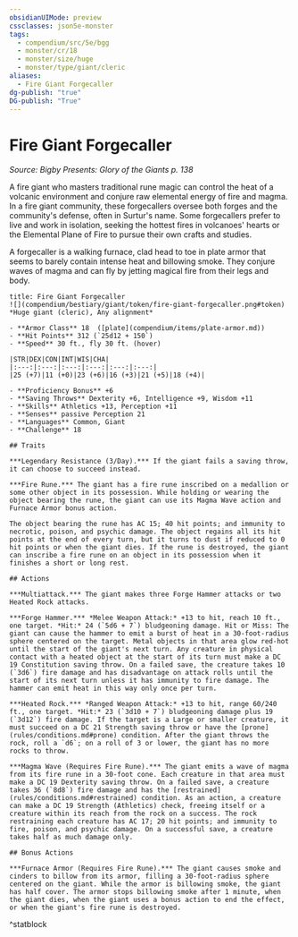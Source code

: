 ```yaml
---
obsidianUIMode: preview
cssclasses: json5e-monster
tags:
  - compendium/src/5e/bgg
  - monster/cr/18
  - monster/size/huge
  - monster/type/giant/cleric
aliases:
  - Fire Giant Forgecaller
dg-publish: "true"
DG-publish: "True"
---
```

# Fire Giant Forgecaller
*Source: Bigby Presents: Glory of the Giants p. 138*  

A fire giant who masters traditional rune magic can control the heat of a volcanic environment and conjure raw elemental energy of fire and magma. In a fire giant community, these forgecallers oversee both forges and the community's defense, often in Surtur's name. Some forgecallers prefer to live and work in isolation, seeking the hottest fires in volcanoes' hearts or the Elemental Plane of Fire to pursue their own crafts and studies.

A forgecaller is a walking furnace, clad head to toe in plate armor that seems to barely contain intense heat and billowing smoke. They conjure waves of magma and can fly by jetting magical fire from their legs and body.

```ad-statblock
title: Fire Giant Forgecaller
![](compendium/bestiary/giant/token/fire-giant-forgecaller.png#token)
*Huge giant (cleric), Any alignment*

- **Armor Class** 18  ([plate](compendium/items/plate-armor.md))
- **Hit Points** 312 (`25d12 + 150`)
- **Speed** 30 ft., fly 30 ft. (hover)

|STR|DEX|CON|INT|WIS|CHA|
|:---:|:---:|:---:|:---:|:---:|:---:|
|25 (+7)|11 (+0)|23 (+6)|16 (+3)|21 (+5)|18 (+4)|

- **Proficiency Bonus** +6
- **Saving Throws** Dexterity +6, Intelligence +9, Wisdom +11
- **Skills** Athletics +13, Perception +11
- **Senses** passive Perception 21
- **Languages** Common, Giant
- **Challenge** 18

## Traits

***Legendary Resistance (3/Day).*** If the giant fails a saving throw, it can choose to succeed instead.

***Fire Rune.*** The giant has a fire rune inscribed on a medallion or some other object in its possession. While holding or wearing the object bearing the rune, the giant can use its Magma Wave action and Furnace Armor bonus action.

The object bearing the rune has AC 15; 40 hit points; and immunity to necrotic, poison, and psychic damage. The object regains all its hit points at the end of every turn, but it turns to dust if reduced to 0 hit points or when the giant dies. If the rune is destroyed, the giant can inscribe a fire rune on an object in its possession when it finishes a short or long rest.

## Actions

***Multiattack.*** The giant makes three Forge Hammer attacks or two Heated Rock attacks.

***Forge Hammer.*** *Melee Weapon Attack:* +13 to hit, reach 10 ft., one target. *Hit:* 24 (`5d6 + 7`) bludgeoning damage. Hit or Miss: The giant can cause the hammer to emit a burst of heat in a 30-foot-radius sphere centered on the target. Metal objects in that area glow red-hot until the start of the giant's next turn. Any creature in physical contact with a heated object at the start of its turn must make a DC 19 Constitution saving throw. On a failed save, the creature takes 10 (`3d6`) fire damage and has disadvantage on attack rolls until the start of its next turn unless it has immunity to fire damage. The hammer can emit heat in this way only once per turn.

***Heated Rock.*** *Ranged Weapon Attack:* +13 to hit, range 60/240 ft., one target. *Hit:* 23 (`3d10 + 7`) bludgeoning damage plus 19 (`3d12`) fire damage. If the target is a Large or smaller creature, it must succeed on a DC 21 Strength saving throw or have the [prone](rules/conditions.md#prone) condition. After the giant throws the rock, roll a `d6`; on a roll of 3 or lower, the giant has no more rocks to throw.

***Magma Wave (Requires Fire Rune).*** The giant emits a wave of magma from its fire rune in a 30-foot cone. Each creature in that area must make a DC 19 Dexterity saving throw. On a failed save, a creature takes 36 (`8d8`) fire damage and has the [restrained](rules/conditions.md#restrained) condition. As an action, a creature can make a DC 19 Strength (Athletics) check, freeing itself or a creature within its reach from the rock on a success. The rock restraining each creature has AC 17; 20 hit points; and immunity to fire, poison, and psychic damage. On a successful save, a creature takes half as much damage only.

## Bonus Actions

***Furnace Armor (Requires Fire Rune).*** The giant causes smoke and cinders to billow from its armor, filling a 30-foot-radius sphere centered on the giant. While the armor is billowing smoke, the giant has half cover. The armor stops billowing smoke after 1 minute, when the giant dies, when the giant uses a bonus action to end the effect, or when the giant's fire rune is destroyed.
```
^statblock
